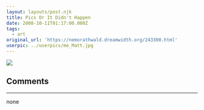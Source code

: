 ```yaml
---
layout: layouts/post.njk
title: Pics Or It Didn't Happen
date: 2008-10-11T01:17:00.000Z
tags:
  - art
original_url: 'https://nemorathwald.dreamwidth.org/243300.html'
userpic: ../userpics/me_Matt.jpg
---
```

![](http://pics.livejournal.com/matt_arnold/pic/000csq58)

## Comments

---

none

